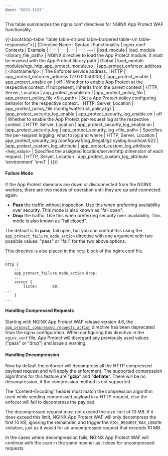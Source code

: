 ```yaml
---
docs: "DOCS-1623"
---
```


This table summarizes the nginx.conf directives for NGINX App Protect WAF functionality.

{{<bootstrap-table "table table-striped table-bordered table-sm table-responsive">}}
|Directive Name | Syntax | Functionality | nginx.conf Contexts | Example |
| ---| ---| ---| ---| --- |
|load_module | load_module <library_file_path> | NGINX directive to load the App Protect module. It must be invoked with the App Protect library path | Global | load_module modules/ngx_http_app_protect_module.so |
|app_protect_enforcer_address | <hostname/ip>:<port> | The Enforcer service address. | HTTP | app_protect_enforcer_address 127.0.0.1:50000; |
|app_protect_enable | app_protect_enable on &#124; off | Whether to enable App Protect at the respective context. If not present, inherits from the parent context | HTTP, Server, Location | app_protect_enable on |
|app_protect_policy_file | app_protect_policy_file <file_path> | Set a App Protect policy configuring behavior for the respective context. | HTTP, Server, Location | app_protect_policy_file /config/waf/strict_policy.tgz |
|app_protect_security_log_enable | app_protect_security_log_enable on &#124; off | Whether to enable the App Protect per-request log at the respective context. | HTTP, Server, Location | app_protect_security_log_enable on |
|app_protect_security_log | app_protect_security_log <file_path> <destination> | Specifies the per-request logging: what to log and where | HTTP, Server, Location | app_protect_security_log /config/waf/log_illegal.tgz syslog:localhost:522 |
|app_protect_custom_log_attribute | app_protect_custom_log_attribute <key_value> | Specifies the assigned location/server/http dimension of each request. | HTTP, Server, Location | app_protect_custom_log_attribute ‘environment' 'env1' |
{{</bootstrap-table>}}

#### Failure Mode

If the App Protect daemons are down or disconnected from the NGINX workers, there are two modes of operation until they are up and connected again:

- **Pass** the traffic without inspection. Use this when preferring availability over security. This mode is also known as "fail open".
- **Drop** the traffic. Use this when preferring security over availability. This mode is also known as "fail closed".

The default is to **pass**, fail open, but you can control this using the `app_protect_failure_mode_action` directive with one argument with two possible values: "pass" or "fail" for the two above options.

This directive is also placed in the `http` block of the nginx.conf file.

```nginx
...
http {
    ...
    app_protect_failure_mode_action drop;
    ...
    server {
        listen       80;
...
    }
...
```

#### Handling Compressed Requests

Starting with NGINX App Protect WAF release version 4.6, the [`app_protect_compressed_requests_action`](#global-directives) directive has been deprecated from the nginx configuration. When configuring this directive in the `nginx.conf` file, App Protect will disregard any previously used values ("pass" or "drop") and issue a warning.

#### Handling Decompression

Now by default the enforcer will decompress all the HTTP compressed payload request and will apply the enforcment. The supported compression algorithms for this feature are "**gzip**" and "**deflate**". There will be no decompression, if the compression method is not supported.

The 'Content-Encoding' header must match the compression algorithm used while sending compressed payload in a HTTP request, else the enfocer will fail to decompress the payload.

The decompressed request must not exceed the size limit of 10 MB. If it does exceed this limit, NGINX App Protect WAF will only decompress the first 10 KB, ignoring the remainder, and trigger the `VIOL_REQUEST_MAX_LENGTH` violation, just as it would for an uncompressed request that exceeds 10 MB.

In the cases where decompression fails,  NGINX App Protect WAF will continue with the scan in the same manner as it does for uncompressed requests.
